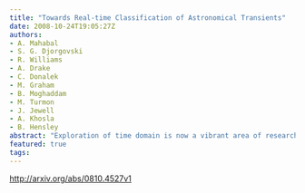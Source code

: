 ```yaml
---
title: "Towards Real-time Classification of Astronomical Transients"
date: 2008-10-24T19:05:27Z
authors:
- A. Mahabal
- S. G. Djorgovski
- R. Williams
- A. Drake
- C. Donalek
- M. Graham
- B. Moghaddam
- M. Turmon
- J. Jewell
- A. Khosla
- B. Hensley
abstract: "Exploration of time domain is now a vibrant area of research in astronomy, driven by the advent of digital synoptic sky surveys. While panoramic surveys can detect variable or transient events, typically some follow-up observations are needed; for short-lived phenomena, a rapid response is essential. Ability to automatically classify and prioritize transient events for follow-up studies becomes critical as the data rates increase. We have been developing such methods using the data streams from the Palomar-Quest survey, the Catalina Sky Survey and others, using the VOEventNet framework. The goal is to automatically classify transient events, using the new measurements, combined with archival data (previous and multi-wavelength measurements), and contextual information (e.g., Galactic or ecliptic latitude, presence of a possible host galaxy nearby, etc.); and to iterate them dynamically as the follow-up data come in (e.g., light curves or colors). We have been investigating Bayesian methodologies for classification, as well as discriminated follow-up to optimize the use of available resources, including Naive Bayesian approach, and the non-parametric Gaussian process regression. We will also be deploying variants of the traditional machine learning techniques such as Neural Nets and Support Vector Machines on datasets of reliably classified transients as they build up."
featured: true
tags:
---
```

http://arxiv.org/abs/0810.4527v1